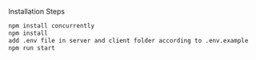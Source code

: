 Installation Steps
```bash
npm install concurrently
npm install
add .env file in server and client folder according to .env.example
npm run start
```

